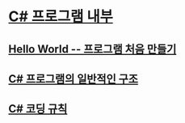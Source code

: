 # [C# 프로그램 내부](index.md)
## [Hello World -- 프로그램 처음 만들기](hello-world-your-first-program.md)
## [C# 프로그램의 일반적인 구조](general-structure-of-a-csharp-program.md)
## [C# 코딩 규칙](coding-conventions.md)
